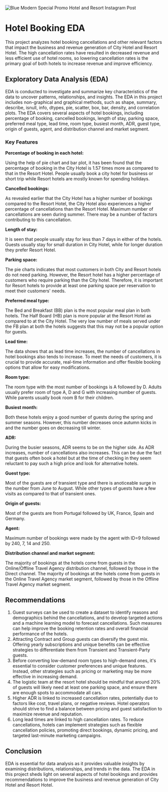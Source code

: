 ![Blue Modern Special Promo Hotel and Resort Instagram Post](https://user-images.githubusercontent.com/90838725/227268575-a34200b7-d9d5-410c-97b2-f8f00bb3f51b.png)

# Hotel Booking EDA

This project analyzes hotel booking cancellations and other relevant factors that impact the business and revenue generation of City Hotel and Resort Hotel. The high cancellation rates have resulted in decreased revenue and less efficient use of hotel rooms, so lowering cancellation rates is the primary goal of both hotels to increase revenue and improve efficiency.




## Exploratory Data Analysis (EDA)

EDA is conducted to investigate and summarize key characteristics of the data to uncover patterns, relationships, and insights. The EDA in this project includes non-graphical and graphical methods, such as shape, summary, describe, isnull, info, dtypes, pie, scatter, box, bar, density, and correlation plots. The EDA covers several aspects of hotel bookings, including percentage of booking, cancelled bookings, length of stay, parking space, preferred meal type, lead time, room type, busiest month, ADR, guest type, origin of guests, agent, and distribution channel and market segment.
### Key Features

**Percentage of booking in each hotel:**

Using the help of pie chart and bar plot, it has been found that the percentage of booking in the City Hotel is 1.57 times more as compared to that in the Resort Hotel. People usually book a city hotel for business or short trip while Resort hotels are mostly known for spending holidays.

**Cancelled bookings:**

As revealed earlier that the City Hotel has a higher number of bookings compared to the Resort Hotel, the City Hotel also experiences a higher percentage of cancellations than the Resort Hotel. Maximum number of cancellations are seen during summer. There may be a number of factors contributing to this cancellation.

**Length of stay:**

It is seen that people usually stay for less than 7 days in either of the hotels. Guests usually stay for small duration in City Hotel, while for longer duration they prefer Resort Hotel.

**Parking space:**

The pie charts indicates that most customers in both City and Resort hotels do not need parking. However, the Resort hotel has a higher percentage of customers who require parking than the City hotel. Therefore, it is important for Resort hotels to provide at least one parking space per reservation to meet their customers' needs.

**Preferred meal type:**

The Bed and Breakfast (BB) plan is the most popular meal plan in both hotels. The Half Board (HB) plan is more popular at the Resort Hotel as compared to at the City Hotel. The very low number of meals served under the FB plan at both the hotels suggests that this may not be a popular option for guests.

**Lead time:**

The data shows that as lead time increases, the number of cancellations in hotel bookings also tends to increase. To meet the needs of customers, it is crucial to provide accurate, real-time information and offer flexible booking options that allow for easy modifications.

**Room type:**

The room type with the most number of bookings is A followed by D. Adults usually prefer room of type A, D and G with increasing number of guests. While parents usually book room B for their children.

**Busiest month:**

Both these hotels enjoy a good number of guests during the spring and summer seasons. However, this number decreases once autumn kicks in and the number goes on decreasing till winter.

**ADR:**

During the busier seasons, ADR seems to be on the higher side. As ADR increases, number of cancellations also increases. This can be due the fact that guests often book a hotel but at the time of checking in they seem reluctant to pay such a high price and look for alternative hotels.

**Guest type:**

Most of the guests are of transient type and there is anoticeable surge in the number from June to August. While other types of guests have a few visits as compared to that of transient ones.

**Origin of guests:**

Most of the guests are from Portugal followed by UK, France, Spain and Germany.

**Agent:**

Maximum number of bookings were made by the agent with ID=9 followed by 240, 7, 14 and 250.

**Distribution channel and market segment:**

The majority of bookings at the hotels come from guests in the Online/Offline Travel Agency distribution channel, followed by those in the Direct channel. The majority of bookings at the hotels come from guests in the Online Travel Agency market segment, followed by those in the Offline Travel Agency market segment.
## Recommendations

1. Guest surveys can be used to create a dataset to identify reasons and demographics behind the cancellations, and to develop targeted actions and a machine learning model to forecast cancellations. Such measures can help improve the booking retention rates and overall financial performance of the hotels.
2. Attracting Contract and Group guests can diversify the guest mix. Offering yearly subscriptions and unique benefits can be effective strategies to differentiate them from Transient and Transient-Party guests.
3. Before converting low-demand room types to high-demand ones, it's essential to consider customer preferences and unique features. Instead, other strategies such as pricing or marketing may be more effective in increasing demand.
4. The logistic team at the resort hotel should be mindful that around 20% of guests will likely need at least one parking space, and ensure there are enough spots to accommodate all cars.
5. Higher ADR is linked to increased cancellation rates, potentially due to factors like cost, travel plans, or negative reviews. Hotel operators should strive to find a balance between pricing and guest satisfaction to maximize revenue and reputation.
6. Long lead times are linked to high cancellation rates. To reduce cancellations, hotels can implement strategies such as flexible cancellation policies, promoting direct bookings, dynamic pricing, and targeted last-minute marketing campaigns.
## Conclusion

EDA is essential for data analysis as it provides valuable insights by examining distributions, relationships, and trends in the data. The EDA in this project sheds light on several aspects of hotel bookings and provides recommendations to improve the business and revenue generation of City Hotel and Resort Hotel.
